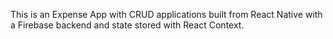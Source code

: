 This is an Expense App with CRUD applications built from React Native with a Firebase backend and state stored with React Context.
